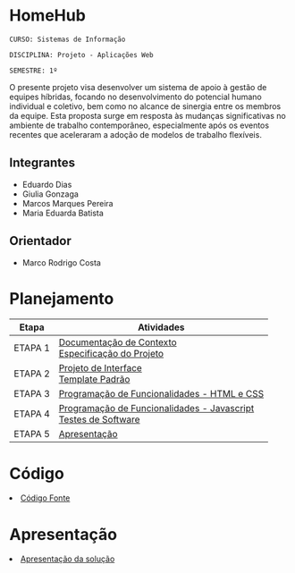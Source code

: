 # HomeHub

`CURSO: Sistemas de Informação`

`DISCIPLINA: Projeto - Aplicações Web`

`SEMESTRE: 1º`

O presente projeto visa desenvolver um sistema de apoio à gestão de equipes híbridas, focando no desenvolvimento do potencial humano individual e coletivo, bem como no alcance de sinergia entre os membros da equipe. Esta proposta surge em resposta às mudanças significativas no ambiente de trabalho contemporâneo, especialmente após os eventos recentes que aceleraram a adoção de modelos de trabalho flexíveis.

## Integrantes

* Eduardo Dias
* Giulia Gonzaga
* Marcos Marques Pereira
* Maria Eduarda Batista


## Orientador

* Marco Rodrigo Costa

# Planejamento

| Etapa         | Atividades |
|  :----:   | ----------- |
| ETAPA 1         |[Documentação de Contexto](docs/context.md) <br> [Especificação do Projeto](docs/especification.md) |
| ETAPA 2         |[Projeto de Interface](docs/interface.md) <br> [Template Padrão](docs/template.md) |
| ETAPA 3         |[Programação de Funcionalidades - HTML e CSS](docs/development.md) |
| ETAPA 4        |[Programação de Funcionalidades - Javascript](docs/development.md) <br> [Testes de Software ](docs/tests.md) |
| ETAPA 5         | [Apresentação](presentation/README.md) |

# Código

<li><a href="src/README.md"> Código Fonte</a></li>

# Apresentação

<li><a href="presentation/README.md"> Apresentação da solução</a></li>
